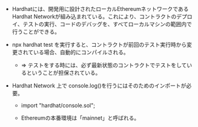 - Hardhatには、開発用に設計されたローカルEthereumネットワークであるHardhat Networkが組み込まれている。これにより、コントラクトのデプロイ、テストの実行、コードのデバッグを、すべてローカルマシンの範囲内で行うことができる。

- npx hardhat test を実行すると、コントラクトが前回のテスト実行時から変更されている場合、自動的にコンパイルされる。
  - => テストをする時には、必ず最新状態のコントラクトでテストをしているということが担保されている。

- Hardhat Network 上で console.log()を行うにはそのためのインポートが必要。
  - import "hardhat/console.sol";

   - Ethereumの本番環境は「mainnet」と呼ばれる。
